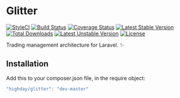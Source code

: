 # Glitter

[![StyleCI](https://styleci.io/repos/74947397/shield?style=flat)](https://styleci.io/repos/74947397)
[![Build Status](https://travis-ci.org/highday/glitter.svg)](https://travis-ci.org/highday/glitter)
[![Coverage Status](https://coveralls.io/repos/github/highday/glitter/badge.svg)](https://coveralls.io/github/highday/glitter)
[![Latest Stable Version](https://poser.pugx.org/highday/glitter/version)](https://packagist.org/packages/highday/glitter)
[![Total Downloads](https://poser.pugx.org/highday/glitter/downloads)](https://packagist.org/packages/highday/glitter)
[![Latest Unstable Version](https://poser.pugx.org/highday/glitter/v/unstable)](//packagist.org/packages/highday/glitter)
[![License](https://poser.pugx.org/highday/glitter/license)](https://packagist.org/packages/highday/glitter)

Trading management architecture for Laravel. ✨

## Installation

Add this to your composer.json file, in the require object:

```javascript
"highday/glitter": "dev-master"
```
